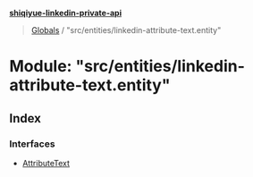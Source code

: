 **[shiqiyue-linkedin-private-api](../README.md)**

> [Globals](../globals.md) / "src/entities/linkedin-attribute-text.entity"

# Module: "src/entities/linkedin-attribute-text.entity"

## Index

### Interfaces

* [AttributeText](../interfaces/_src_entities_linkedin_attribute_text_entity_.attributetext.md)
